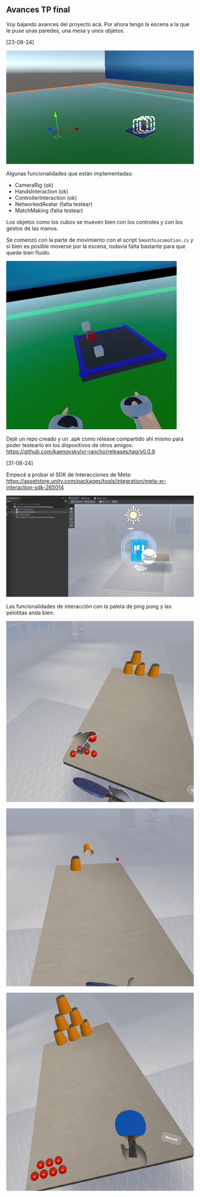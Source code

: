 ## Avances TP final

Voy bajando avances del proyecto acá. Por ahora tengo la escena a la que le puse unas paredes, una mesa y unos objetos.

[23-08-24]

![](./315-assets/screen-meta-004.png)

Algunas funcionalidades que están implementadas:

- CameraRig (ok)
- HandsInteraction (ok)
- ControllerInteraction (ok)
- NetworkedAvatar (falta testear)
- MatchMaking (falta testear)

Los objetos como los cubos se mueven bien con los controles y con los gestos de las manos.

Se comenzó con la parte de movimiento con el script `SmoothLocomotion.cs` y si bien es posible moverse por la escena, todavía falta bastante para que quede bien fluido.

![](./315-assets/screen-meta-005.png)

Dejé un repo creado y un .apk como release compartido ahí mismo para poder testearlo en los dispositivos de otros amigos: https://github.com/kaenovsky/xr-rancho/releases/tag/v0.0.9

[31-08-24]

Empecé a probar el SDK de Interacciones de Meta: https://assetstore.unity.com/packages/tools/integration/meta-xr-interaction-sdk-265014

![](./315-assets/screen-meta-006.png)

Las funcionalidades de interacción con la paleta de ping pong y las pelotitas anda bien.

![](./315-assets/screen-meta-007.png)

![](./315-assets/screen-meta-008.png)

![](./315-assets/screen-meta-009.png)